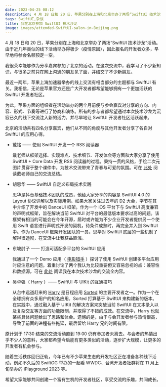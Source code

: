 ```yaml
---
date: 2023-04-25 08:12
description: 4 月 18 日和 20 日，苹果分别在上海和北京举办了两场“SwiftUI 技术沙龙”活动。由于近几年类似的线下活动举办得极少（疫情原因），因此报名的开发者众多，早早地将参会名额预定一空。我很荣幸能够作为分享嘉宾参加了北京的活动。在这次交流中，我学习了不少新知识，与很多之前只在网上沟通的朋友见了面，并结交了不少新朋友。
tags: SwiftUI,杂谈
title: 我在北京参加 SwiftUI 技术沙龙
image: images/attended-SwiftUI-salon-in-Beijing.png
---
```

4 月 18 日和 20 日，苹果分别在上海和北京举办了两场“SwiftUI 技术沙龙”活动。由于近几年类似的线下活动举办得极少（疫情原因），因此报名的开发者众多，早早地将参会名额预定一空。

我很荣幸能够作为分享嘉宾参加了北京的活动。在这次交流中，我学习了不少新知识，与很多之前只在网上沟通的朋友见了面，并结交了不少新朋友。

最近一两年，苹果上海加速器举办的线上交流有相当部分的主题都与 SwiftUI 有关。我相信，无论是苹果官方还是广大开发者都希望能够拥有一个更加活跃的 SwiftUI 开发者社区。

为此，苹果方面的组织者在活动举办的两个月前便与参会嘉宾对分享的方向、内容、形式、节奏等进行了协商和演练。所有的参与者都希望通过本次技术沙龙为沉寂已久的线下交流注入新的活力，并尽早地让 SwiftUI 开发者社区活跃起来。

北京的活动共有四名分享嘉宾，他们从不同的角度与其他开发者分享了各自对 SwiftUI 的应用心得。

* 戴铭 —— 使用 SwiftUI 开发一个 RSS 阅读器

  戴老师从框架选择、实现难点、技术细节、开发体会等方面和大家分享了使用 SwiftUI + Core Data 开发 RSS 阅读器的过程。秉持一贯的风格，手绘二次元图片贯穿于整个课件中，为技术交流带来了青春与可爱的氛围。可在 [此处](https://ming1016.github.io/2023/04/24/swiftui-rss-reader/) 阅读戴老师自己的交流总结。

* 胡思华 —— SwiftUI 自定义布局技术实践

  思华是抖音基础技术团队的成员，他给大家分享的内容是 SwiftUI 4.0 的 Layout 协议详解以及实际用例。如果大家关注过去年的 D2 大会，字节在其中介绍了开发中的 DanceUI 框架。作为一个 iOS 平台下与 SwiftUI 高度兼容的声明式框架，旨在解决当前 SwiftUI 对平台的最低版本要求过高的问题。该框架有相当的可能会在今年开源，届时或许能为不少企业开发者提供另一个使用 Swift 语言进行声明式开发的契机，待条件成熟时，再完全并入到 SwiftUI 中。作为 DanceUI 框架开发团队的一员，思华对 SwiftUI 底层的一些机制了解得很透彻，在交流中让我获益匪浅。

* 东坡肘子 —— 打造可适配多平台的 SwiftUI 应用

  我通过了一个 Demo 应用（ [电影猎手](https://github.com/fatbobman/MovieHunter) ）探讨了使用 SwiftUI 创建多平台应用时应注意的问题。着重讨论了两个我认为比较重要但又容易忽视的点：兼容性和数据源。可在 [此处](https://fatbobman.com/posts/building-multiple-platforms-SwiftUI-App/) 阅读我在本次技术沙龙的交流全内容。

* 吴卓强（ Harry ）—— SwiftUI 与 UIKit 的互通技巧

  从台中远道赶来的 [Harry](https://twitter.com/harryworld) 是日程应用 [Sorted](https://www.sortedapp.com/) 的主要开发者之一。作为一个在全球拥有众多用户的知名应用，Sorted 打算基于 SwiftUI 来构建新的版本。在实践中，通过融入基于 UIKit 的解决方案来突破当前 SwiftUI 在文本录入以及复杂交互等方面的功能限制，并取得了不错的成效。在交流中，Harry 也就某些具体问题给出了思路和体会。遗憾的是，由于与会开发者参与热情很高，导致了前面的进程有些拖延，最后留给 Harry 兄的时间有限。

原计划于 17:30 结束的交流活动直到 19:00 仍有参加者未离去。与会者的热情出乎不少人的意料，大家都希望今后能有更多类似的活动，逐步扩大规模，让更多的开发者有机会参与。

随着生活秩序回归正轨，今年已有不少苹果生态的开发社区正在准备各种线下活动，例如不久后的 SwiftGG 举办的一起看 WWDC、台湾开发者社群将在 11 月上旬举办的 iPlayground 2023 等。

希望大家能够共同创建一个富有生机的开发者社区，享受交流的乐趣，共同成长。
